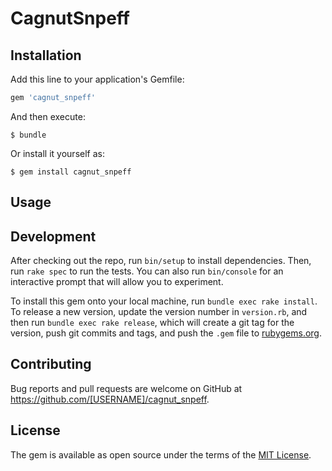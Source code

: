 # CagnutSnpeff

## Installation

Add this line to your application's Gemfile:

```ruby
gem 'cagnut_snpeff'
```

And then execute:

    $ bundle

Or install it yourself as:

    $ gem install cagnut_snpeff

## Usage

## Development

After checking out the repo, run `bin/setup` to install dependencies. Then, run `rake spec` to run the tests. You can also run `bin/console` for an interactive prompt that will allow you to experiment.

To install this gem onto your local machine, run `bundle exec rake install`. To release a new version, update the version number in `version.rb`, and then run `bundle exec rake release`, which will create a git tag for the version, push git commits and tags, and push the `.gem` file to [rubygems.org](https://rubygems.org).

## Contributing

Bug reports and pull requests are welcome on GitHub at https://github.com/[USERNAME]/cagnut_snpeff.


## License

The gem is available as open source under the terms of the [MIT License](http://opensource.org/licenses/MIT).


